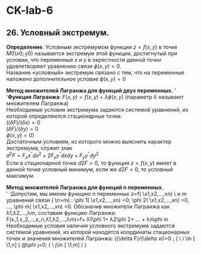 # CK-lab-6
## 26. Условный экстремум.
**Определение**. Условным экстремумом функции $z=f(x,y)$ в точке $M0(x0;y0)$ называется экстремум этой функции, достигнутый при условии, что переменные $x$ и $y$ в окрестности данной точки удовлетворяют уравнению связи $\phi (x,y)=0$. <br/>
Название «условный» экстремум связано с тем, что на переменные наложено дополнительное условие $\phi (x,y) = 0$ <br/>

**Метод множителей Лагранжа для функций двух переменных.**
'	'**Функция Лагранжа**: $F(x,y) = f(x,y) + \lambda \phi (x,y)$ (параметр $\lambda$ называют множителем Лагранжа) <br/>
Необходимые условия экстремума задаются системой уравнений, из которой определяются стационарные точки: <br/>
$((\delta F)/(\delta x) = 0$ <br/>
$(\delta F)/(\delta y) = 0$ <br/>
$\phi (x,y) = 0)$ <br/>
Достаточным условием, из которого можно выяснить характер экстремума, служит знак <br/>
$d^2 F=F_xx^'' dx^2+2F_xy^'' dxdy+F_yy^'' dy^2$ <br/>
Если в стационарной точке $d2F>0$, то функция $z=f(x,y)$ имеет в данной точке условный минимум, если же $d2F<0$, то условный максимум.<br/>

**Метод множителей Лагранжа для функций n переменных.** <br/>
'	'Допустим, мы имеем функцию n переменных z=f( \x1,x2,…,xn) \ и m уравнений связи ( \n>m) \:
	\phi 1( \x1,x2,…,xn) \=0; \phi 2( \x1,x2,…,xn) \=0, …, \phi m( \x1,x2,…,xn) \=0.
Обозначив множители Лагранжа как λ1,λ2,…,λm, составим функцию Лагранжа:
	F(x_1,x_2,…,x_n,λ1,λ2,…,λm)=f+ λ1\phi 1+ λ2\phi 2+ … + λn\phi m
Необходимые условия наличия условного экстремума задаются системой уравнений, из которой находятся координаты стационарных точек и значения множителей Лагранжа:
((\delta F)/(\delta xi)=0 ; ( \ i \in [ \1,n] \) \@\phi j=0; ( \ j\in [ \1,m] \) \)

